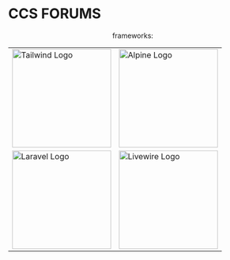 # CCS FORUMS

<p align="center">frameworks:</p>
<table align="center">
    <tr>
        <td>
              <a href="https://tailwindcss.com" target="_blank"><img src="https://www.vectorlogo.zone/logos/tailwindcss/tailwindcss-ar21.svg" width="200" alt="Tailwind Logo"></a>
        </td>
        <td>
             <a href="https://alpinejs.dev/" target="_blank"><img src="https://alpinejs.dev/alpine_long.svg" width="200" alt="Alpine Logo"></a>
        </td>
    </tr>
    <tr>
        <td>
             <a href="https://laravel.com" target="_blank"><img src="https://raw.githubusercontent.com/laravel/art/master/logo-lockup/5%20SVG/2%20CMYK/1%20Full%20Color/laravel-logolockup-cmyk-red.svg" width="200" alt="Laravel Logo">
    </a>
        </td>
        <td>
          <a href="https://laravel.com" target="_blank"><img src="https://github.com/get-icon/geticon/blob/master/icons/livewire.svg" width="200" alt="Livewire Logo">
    </a>
        </td>
    </tr>
</table>




